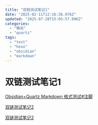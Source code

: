 ```yaml
---
title: "双链测试笔记1"
date: "2025-02-11T12:16:36.976Z"
updated: "2025-07-28T15:05:57.096Z"
categories:
  - "输出"
  - "quartz"
tags:
  - "test"
  - "hexo"
  - "obsidian"
  - "markdown"
---
```


# 双链测试笔记1

[Obsidian+Quartz Markdown 格式测试#注脚](0752a604e713528680bdb541f6c753e8deff76f8#%E6%B3%A8%E8%84%9A)

[双链测试笔记2](6a2dd99422a897808d42f58fe320c9e50a744a8e)

[双链测试笔记2](6a2dd99422a897808d42f58fe320c9e50a744a8e)
